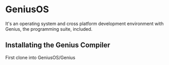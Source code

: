 # GeniusOS
It's an operating system and cross platform development environment with Genius, the programming suite, included.

## Installating the Genius Compiler
First clone into GeniusOS/Genius 
